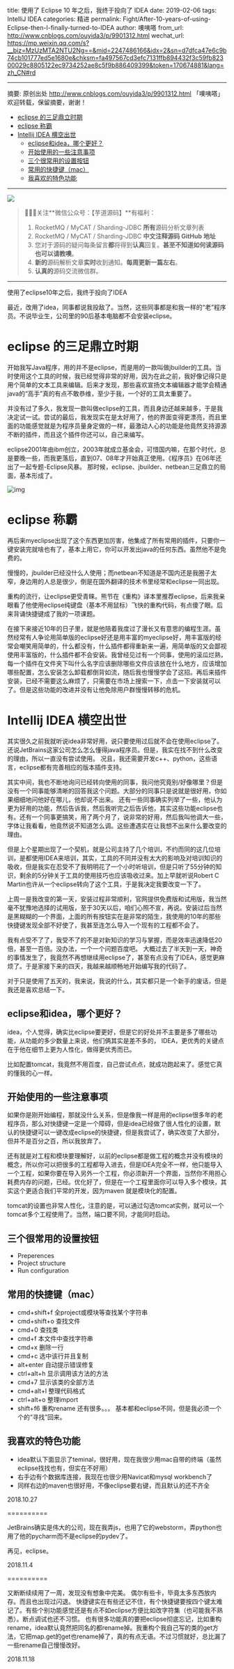 title: 使用了 Eclipse 10 年之后，我终于投向了 IDEA
date: 2019-02-06
tags: IntelliJ IDEA
categories: 精进
permalink: Fight/After-10-years-of-using-Eclipse-then-I-finally-turned-to-IDEA
author: 噢咦嗒
from_url: http://www.cnblogs.com/ouyida3/p/9901312.html
wechat_url: https://mp.weixin.qq.com/s?__biz=MzUzMTA2NTU2Ng==&mid=2247486166&idx=2&sn=d7dfca47e6c9b74cb101777ed5e1680e&chksm=fa497567cd3efc7131ffb894432f3c59fb82300029c8805122ec9734252ae8c5f9b886409399&token=170674881&lang=zh_CN#rd

-------

摘要: 原创出处 http://www.cnblogs.com/ouyida3/p/9901312.html 「噢咦嗒」欢迎转载，保留摘要，谢谢！

- [eclipse 的三足鼎立时期](http://www.iocoder.cn/Fight/After-10-years-of-using-Eclipse-then-I-finally-turned-to-IDEA/)
- [eclipse 称霸](http://www.iocoder.cn/Fight/After-10-years-of-using-Eclipse-then-I-finally-turned-to-IDEA/)
- [Intellij IDEA 横空出世](http://www.iocoder.cn/Fight/After-10-years-of-using-Eclipse-then-I-finally-turned-to-IDEA/)
  - [eclipse和idea，哪个更好？](http://www.iocoder.cn/Fight/After-10-years-of-using-Eclipse-then-I-finally-turned-to-IDEA/)
  - [开始使用的一些注意事项](http://www.iocoder.cn/Fight/After-10-years-of-using-Eclipse-then-I-finally-turned-to-IDEA/)
  - [三个很常用的设置按钮](http://www.iocoder.cn/Fight/After-10-years-of-using-Eclipse-then-I-finally-turned-to-IDEA/)
  - [常用的快捷键（mac）](http://www.iocoder.cn/Fight/After-10-years-of-using-Eclipse-then-I-finally-turned-to-IDEA/)
  - [我喜欢的特色功能](http://www.iocoder.cn/Fight/After-10-years-of-using-Eclipse-then-I-finally-turned-to-IDEA/)

-------

![](http://www.iocoder.cn/images/common/wechat_mp_2017_07_31.jpg)

> 🙂🙂🙂关注**微信公众号：【芋道源码】**有福利：
> 1. RocketMQ / MyCAT / Sharding-JDBC **所有**源码分析文章列表
> 2. RocketMQ / MyCAT / Sharding-JDBC **中文注释源码 GitHub 地址**
> 3. 您对于源码的疑问每条留言**都**将得到**认真**回复。**甚至不知道如何读源码也可以请教噢**。
> 4. **新的**源码解析文章**实时**收到通知。**每周更新一篇左右**。
> 5. **认真的**源码交流微信群。

-------

使用了eclipse10年之后，我终于投向了IDEA

最近，改用了idea，同事都说我投敌了。当然，这些同事都是和我一样的“老”程序员。不说毕业生，公司里的90后基本电脑都不会安装eclipse。

# eclipse 的三足鼎立时期

开始我写Java程序，用的并不是eclipse，而是用的一款叫做jbuilder的工具。当时使用这个工具的时候，我已经觉得非常的好用，因为在此之前，我好像记得只是用个简单的文本工具来编辑。后来才发现，那些喜欢宣扬文本编辑器才能学会精通java的“高手”真的有点不敢恭维，至少于我，一个好的工具太重要了。

并没有过了多久，我发现一款叫做eclipse的工具，而且身边还越来越多，于是我决定试一试。尝试的最后，我发现实在是太好用了，他的界面变得更漂亮，而且里面的功能感觉就是为程序员量身定做的一样，最激动人心的功能是他竟然支持源源不断的插件，而且这个插件你还可以，自己来编写。

eclipse2001年由ibm创立，2003年就成立基金会，可惜国内嘛，在那个时代，总是要晚一些，而我更落后，直到07、08年才开始真正使用。《程序员》在06年还出了一起专题-Eclipse风暴。
那时候，eclipse、jbuilder、netbean三足鼎立的局面，基本形成了。

![img](http://static.iocoder.cn/c271ed7b064a7e2bb65041c149f92e53)

# eclipse 称霸

再后来myeclipse出现了这个东西更加厉害，他集成了所有常用的插件，只要你一键安装完就啥也有了，基本上用它，你可以开发出java的任何东西。虽然他不是免费的。

慢慢的，jbuilder已经没什么人使用；而netbean不知道是不国内还是我圈子太窄，身边用的人总是很少，倒是在国外翻译的技术书里经常和eclipse一同出现。

重构的流行，让eclipse更受青睐。熊节在《重构》译本里推荐eclipse，后来我亲眼看了他使用eclipse纯键盘（基本不用鼠标）飞快的重构代码，有点傻了眼。后来背诵快捷键成了我的一项课题。

在接下来接近10年的日子里，就是他陪着我度过了漫长又有意思的编程生涯。虽然经常有人争论用简单版的eclipse好还是用丰富的myeclipse好，用丰富版的经常会嘲笑用简单的，什么都没有，什么插件都得重新来一遍，用简单版的又会鄙视使用丰富版的，什么插件都不会安装。我曾经见过有一个同事，使用的滚瓜烂熟，每一个插件在文件夹下叫什么名字应该删除哪些文件应该放在什么地方，应该增加哪些配置，怎么安装怎么卸载都倒背如流，随后我也慢慢学会了这招。再后来插件安装，已经不需要这么麻烦了，只需要在市场上搜索一下，点击一下安装就可以了。但是这些功能的改进并没有让他免除用户群慢慢转移的危机。

# Intellij IDEA 横空出世

其实很久之前我就听说idea非常好用，说只要使用过后就不会在使用eclipse了。还说JetBrains这家公司怎么怎么懂得java程序员。但是，我实在找不到什么改变的理由，所以一直没有尝试使用。
况且，我还需要开发c++、python，这些语言，eclipse都有完善相应的版本插件支持。

其实中间，我也不断地询问已经转向使用的同事，我问他究竟别/好像哪里？但是没有一个同事能够清晰的回答我这个问题。大部分的同事只是说就是很好用，你如果细细地问他好在哪儿，他却说不出来。
还有一些同事确实列举了一些，他认为更为好用的功能，然后告诉我，然后我听完之后告诉他，其实这些功能eclipse也有。还有一个同事更搞笑，用了两个月了，说非常的好用，然后我叫他调大一些，字体让我看看，他竟然说不知道怎么调。这些遭遇实在让我想不出来什么要改变的理由。

但是上个星期出现了一个契机，就是公司主持了几个培训，不约而同的这几位培训，是都使用IDEA来培训，其实，工具的不同并没有太大的影响及对培训知识的吸收，但是我实在忍受不了我明明花了一个小时听培训，但是只听了55分钟的知识，剩余的5分钟关于工具的使用技巧也应该吸收过来。加上早就听说Robert C Martin也许从一个eclipse转向了这个工具，于是我决定我要改变一下了。

上周一是我改变的第一天，安装过程非常顺利，官网提供免费版和试用版，我当然毫不犹豫地选择的试用版，至于30天以后，咱们心照不宣，再说。安装过后当然是黑糊糊的一个界面，上面的所有按钮实在是非常的陌生，我使用的10年的那些快捷键发现全部不好使了，我甚至连怎么导入一个现有的工程都不会了。

我有点受不了了，我受不了的不是对新知识的学习与掌握，而是效率迅速降低20倍，甚至一百倍。没办法，一个一个问题百度吧。 大概过去了半天到一天，神奇的事情发生了，我竟然不再想继续用eclipse了，甚至有点没有了IDEA，感觉更麻烦了。于是家接下来的四天，我越来越顺畅地开始编写我的代码了。

对于只是使用了五天的，我来说，我说的什么，其实都只是一个新手的废话，但是我还是喜欢总结一下。

## eclipse和idea，哪个更好？

idea，个人觉得，确实比eclipse要更好，但是它的好处并不主要是多了哪些功能，从功能的多少数量上来说，他们俩其实是差不多的， IDEA，更优秀的关键点在于他在细节上更为人性化，做得更优秀而已。

比如配置tomcat，我竟然不用百度，自己尝试点点，就成功跑起来了。感觉它真的懂我的心一样。

## 开始使用的一些注意事项

如果你是刚开始编程，那就没什么关系，但是像我一样是用的eclipse很多年的老程序员，那么对快捷键一定是一个障碍，但是idea已经做了很人性化的设置，默认的快捷键可以一键改成eclipse的快捷键，但是我尝试了，确实改变了大部分，但并不是百分之百，所以我放弃了。

还有就是对工程和模块要理解好，以前的eclipse都是做工程的概念并没有模块的概念，所以你可以把很多的工程都导入进去，但是IDEA完全不一样，他只能导入一个工程，如果你要在导入另外一个工程，你必须新开一个界面，当然你不用担心耗费内存的问题，已经。优化好了，但是在一个工程里面你可以导入多个模块，其实这个更适合我们平常的开发，因为maven 就是模块化的配置。

tomcat的设置也非常人性化，注意的是，可以通过勾选tomcat实例，就可以一个tomcat多个工程使用了。当然，端口要不同，才能同时启动。

## 三个很常用的设置按钮

- Preperences
- Project structure
- Run configuration

## 常用的快捷键（mac）

- cmd+shift+f 全project或模块等查找某个字符串
- cmd+shift+o 查找文件
- cmd+0 查找类
- cmd+f 本文件中查找字符串
- cmd+x 删除一行
- cmd+c 选中该行并且复制
- alt+enter 自动提示错误修复
- ctrl+alt+h 显示调用该方法的方法
- cmd+7 显示该类的全部方法
- cmd+alt+l 整理代码格式
- ctrl+alt+o 整理import
- shift+f6 重构rename
  还有很多。。。
  基本都和eclipse不同，但是我必须一个个的“寻找”回来。

## 我喜欢的特色功能

- idea默认下面显示了teminal，很好用，现在我很少用mac自带的终端（虽然eclipse找找也有，但实在不好用）
- 右手边有个数据库连接，我现在也很少用Navicat和mysql workbench了
- 同样右边的maven也很好用，不像eclipse要右键，而且默认的还不齐全

2018.10.27

==========

JetBrains确实是伟大的公司，现在我弄js，也用了它的webstorm，弄python也用了他的pycharm而不是eclipse的pydev了。

再见，eclipse。

2018.11.4

==========

又断断续续用了一周，发现没有想象中完美。
偶尔有些卡，毕竟太多东西放内存。而且也出现过闪退。
快捷键实在有些还记不住，有个快捷键要按四个键太难记了。有些个别功能感觉还是有点不如eclipse方便比如改字符集（也可能我不熟悉）。断点调试也还不习惯。
也有很多功能真的要把eclipse彻底忘记，比如重构rename，idea默认竟然把同名的都rename掉。我重构个我自己写的类的get方法，它把map.get的get也rename掉了，真的有点无语。不过习惯就好，总比漏了一些rename自己慢慢改好。

2018.11.18

